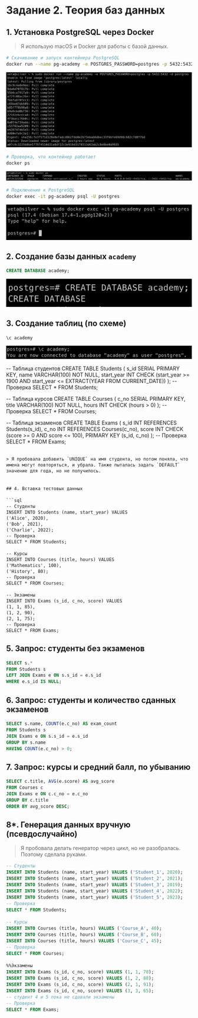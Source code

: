 # Задание 2. Теория баз данных

## 1. Установка PostgreSQL через Docker

> Я использую macOS и Docker для работы с базой данных.

```bash
# Скачивание и запуск контейнера PostgreSQL
docker run --name pg-academy -e POSTGRES_PASSWORD=postgres -p 5432:5432 -d postgres
```
![Скачивание и запуск контейнера PostgreSQL](screenshots/docker_run.png)

```bash
# Проверка, что контейнер работает
docker ps
```
![Проверка, что контейнер работает](screenshots/docker_ps.png)

```bash
# Подключение к PostgreSQL
docker exec -it pg-academy psql -U postgres
```
![Подключение к PostgreSQL](screenshots/docker_exec.png)

## 2. Создание базы данных `academy`

```sql
CREATE DATABASE academy;
```
![Создание базы данных](screenshots/create_database.png)

## 3. Создание таблиц (по схеме)

```sql
\c academy
```
![Подключение к базе данных](screenshots/connect_database.png)

-- Таблица студентов
CREATE TABLE Students (
    s_id SERIAL PRIMARY KEY,
    name VARCHAR(100) NOT NULL,
    start_year INT CHECK (start_year >= 1900 AND start_year <= EXTRACT(YEAR FROM CURRENT_DATE))
);
-- Проверка
SELECT * FROM Students;

-- Таблица курсов
CREATE TABLE Courses (
    c_no SERIAL PRIMARY KEY,
    title VARCHAR(100) NOT NULL,
    hours INT CHECK (hours > 0)
);
-- Проверка
SELECT * FROM Courses;

-- Таблица экзаменов
CREATE TABLE Exams (
    s_id INT REFERENCES Students(s_id),
    c_no INT REFERENCES Courses(c_no),
    score INT CHECK (score >= 0 AND score <= 100),
    PRIMARY KEY (s_id, c_no)
);
-- Проверка
SELECT * FROM Exams;
```

> Я пробовала добавить `UNIQUE` на имя студента, но потом поняла, что имена могут повторяться, и убрала. Также пыталась задать `DEFAULT` значение для года, но не получилось.


## 4. Вставка тестовых данных

```sql
-- Студенты
INSERT INTO Students (name, start_year) VALUES
('Alice', 2020),
('Bob', 2021),
('Charlie', 2022);
-- Проверка
SELECT * FROM Students;

-- Курсы
INSERT INTO Courses (title, hours) VALUES
('Mathematics', 100),
('History', 80);
-- Проверка
SELECT * FROM Courses;

-- Экзамены
INSERT INTO Exams (s_id, c_no, score) VALUES
(1, 1, 85),
(1, 2, 90),
(2, 1, 75);
-- Проверка
SELECT * FROM Exams;
```


## 5. Запрос: студенты без экзаменов

```sql
SELECT s.*
FROM Students s
LEFT JOIN Exams e ON s.s_id = e.s_id
WHERE e.s_id IS NULL;
```


## 6. Запрос: студенты и количество сданных экзаменов

```sql
SELECT s.name, COUNT(e.c_no) AS exam_count
FROM Students s
JOIN Exams e ON s.s_id = e.s_id
GROUP BY s.name
HAVING COUNT(e.c_no) > 0;
```


## 7. Запрос: курсы и средний балл, по убыванию

```sql
SELECT c.title, AVG(e.score) AS avg_score
FROM Courses c
JOIN Exams e ON c.c_no = e.c_no
GROUP BY c.title
ORDER BY avg_score DESC;
```


## 8*. Генерация данных вручную (псевдослучайно)

> Я пробовала делать генератор через цикл, но не разобралась. Поэтому сделала руками.

```sql
-- Студенты
INSERT INTO Students (name, start_year) VALUES ('Student_1', 2020);
INSERT INTO Students (name, start_year) VALUES ('Student_2', 2021);
INSERT INTO Students (name, start_year) VALUES ('Student_3', 2019);
INSERT INTO Students (name, start_year) VALUES ('Student_4', 2022);
INSERT INTO Students (name, start_year) VALUES ('Student_5', 2023);
-- Проверка
SELECT * FROM Students;

-- Курсы
INSERT INTO Courses (title, hours) VALUES ('Course_A', 40);
INSERT INTO Courses (title, hours) VALUES ('Course_B', 60);
INSERT INTO Courses (title, hours) VALUES ('Course_C', 45);
-- Проверка
SELECT * FROM Courses;

%%Экзамены
INSERT INTO Exams (s_id, c_no, score) VALUES (1, 1, 78);
INSERT INTO Exams (s_id, c_no, score) VALUES (1, 2, 88);
INSERT INTO Exams (s_id, c_no, score) VALUES (2, 1, 91);
INSERT INTO Exams (s_id, c_no, score) VALUES (3, 3, 65);
-- студент 4 и 5 пока не сдавали экзамены
-- Проверка
SELECT * FROM Exams;
```
